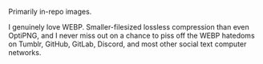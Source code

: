 Primarily in-repo images.

I genuinely love WEBP. Smaller-filesized lossless compression than even OptiPNG, and I never miss out on a chance to piss off the WEBP hatedoms on Tumblr, GitHub, GitLab, Discord, and most other social text computer networks.

